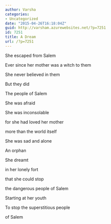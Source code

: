 ```yaml
---
author: Varsha
categories:
- Uncategorized
date: "2015-04-26T16:18:04Z"
guid: http://varsham.azurewebsites.net/?p=7251
id: 7251
title: A Dream
url: /?p=7251
---
```


She escaped from Salem
  
Ever since her mother was a witch to them
  
She never believed in them
  
But they did
  
The people of Salem

She was afraid
  
She was inconsolable
  
for she had loved her mother
  
more than the world itself
  
She was sad and alone
  
An orphan
  
She dreamt
  
in her lonely fort
  
that she could stop
  
the dangerous people of Salem
  
Starting at her youth
  
To stop the superstitious people
  
of Salem